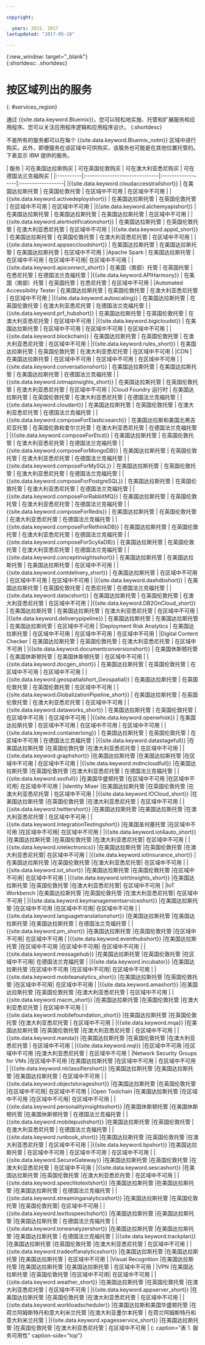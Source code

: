 ```yaml
---

copyright:

  years: 2015, 2017
lastupdated: "2017-05-16"

---
```


{:new_window: target="_blank"}  
{:shortdesc: .shortdesc}


# 按区域列出的服务
{: #services_region}

通过 {{site.data.keyword.Bluemix}}，您可以轻松地实施、托管和扩展服务和应用程序。您可以关注应用程序逻辑和应用程序设计。
{:shortdesc}

不是所有的服务都可以在每个 {{site.data.keyword.Bluemix_notm}} 区域中进行购买。此外，即便服务在该区域中可供购买，该服务也可能是在其他位置托管的。下表显示 IBM 提供的服务。



| 服务 | 可在美国达拉斯购买 | 可在英国伦敦购买 | 可在澳大利亚悉尼购买 | 可在德国法兰克福购买 |
|:----------|:------------------------------|:------------------|:------------------|
|{{site.data.keyword.cloudaccesstrailshort}} | 在美国达拉斯托管 | 在英国伦敦托管 | 在区域中不可用 | 在区域中不可用 |
|{{site.data.keyword.activedeployshort}} | 在美国达拉斯托管 | 在英国伦敦托管 | 在区域中不可用 | 在区域中不可用 |
|{{site.data.keyword.alchemyapishort}} | 在美国达拉斯托管 | 在美国达拉斯托管 | 在美国达拉斯托管 | 在区域中不可用 |
|{{site.data.keyword.alertnotificationshort}}	| 在美国达拉斯托管	| 在英国伦敦托管	| 在澳大利亚悉尼托管 | 在区域中不可用 |
|{{site.data.keyword.appid_short}} | 在美国达拉斯托管 | 在英国伦敦托管 | 在澳大利亚悉尼托管 | 在区域中不可用 |
|{{site.data.keyword.appseccloudshort}} | 在美国达拉斯托管 | 在美国达拉斯托管 | 在美国达拉斯托管 | 在区域中不可用 |
|Apache Spark | 在美国达拉斯托管 | 在区域中不可用 | 在区域中不可用| 在区域中不可用 |
|{{site.data.keyword.apiconnect_short}} | 在美国（南部）托管 | 在英国托管 | 在悉尼托管 | 在德国法兰克福托管 |
|{{site.data.keyword.APIHarmony}} | 在美国（南部）托管 | 在英国托管 | 在悉尼托管 | 在区域中不可用 |
|Automated Accessibility Tester | 在美国达拉斯托管 | 在英国伦敦托管 | 在澳大利亚悉尼托管 | 在区域中不可用 |
|{{site.data.keyword.autoscaling}} | 在美国达拉斯托管 | 在英国伦敦托管 | 在澳大利亚悉尼托管 | 在德国法兰克福托管 |
|{{site.data.keyword.prf_hubshort}}	| 在美国达拉斯托管 | 在英国伦敦托管 | 在澳大利亚悉尼托管 | 在区域中不可用 |
|{{site.data.keyword.bigicloudst}} | 在美国达拉斯托管 | 在区域中不可用 | 在区域中不可用 | 在区域中不可用 |
|{{site.data.keyword.blockchain}} | 在美国达拉斯托管 | 在英国伦敦托管 | 在澳大利亚悉尼托管 | 在区域中不可用 |
|{{site.data.keyword.rules_short}} | 在美国达拉斯托管 | 在英国伦敦托管 | 在澳大利亚悉尼托管 | 在区域中不可用 |
|CDN | 在美国达拉斯托管 | 在区域中不可用 | 在区域中不可用 | 在区域中不可用 |
|{{site.data.keyword.conversationshort}} | 在美国达拉斯托管 | 在美国达拉斯托管 | 在美国达拉斯托管 | 在德国法兰克福托管 |
|{{site.data.keyword.iotmapinsights_short}} | 在美国达拉斯托管 | 在英国伦敦托管 | 在澳大利亚悉尼托管 | 在区域中不可用 |
|Cloud Foundry 运行时 | 在美国达拉斯托管 | 在英国伦敦托管 | 在澳大利亚悉尼托管 | 在德国法兰克福托管 |
|{{site.data.keyword.cloudant}} | 在美国达拉斯托管 | 在英国伦敦托管 | 在澳大利亚悉尼托管 | 在德国法兰克福托管 |
|{{site.data.keyword.composeForElasticsearch}} | 在美国达拉斯和美国北弗吉尼亚托管 | 在英国伦敦和爱尔兰托管 | 在澳大利亚悉尼托管 | 在德国法兰克福托管 |
|{{site.data.keyword.composeForEtcd}}	| 在美国达拉斯托管	| 在英国伦敦托管	| 在澳大利亚悉尼托管 | 在德国法兰克福托管 |
|{{site.data.keyword.composeForMongoDB}} | 在美国达拉斯托管 | 在英国伦敦托管 | 在澳大利亚悉尼托管 | 在德国法兰克福托管 |
|{{site.data.keyword.composeForMySQL}} | 在美国达拉斯托管 | 在英国伦敦托管 | 在澳大利亚悉尼托管 | 在德国法兰克福托管 |
|{{site.data.keyword.composeForPostgreSQL}} | 在美国达拉斯托管 | 在英国伦敦托管 | 在澳大利亚悉尼托管 | 在德国法兰克福托管 |
|{{site.data.keyword.composeForRabbitMQ}}	| 在美国达拉斯托管	| 在英国伦敦托管 | 在澳大利亚悉尼托管 | 在德国法兰克福托管 |
|{{site.data.keyword.composeForRedis}} | 在美国达拉斯托管	| 在英国伦敦托管 | 在澳大利亚悉尼托管 | 在德国法兰克福托管 |
|{{site.data.keyword.composeForRethinkDB}} | 在美国达拉斯托管 | 在英国伦敦托管 | 在澳大利亚悉尼托管 | 在德国法兰克福托管 |
|{{site.data.keyword.composeForScyllaDB}} | 在美国达拉斯托管 | 在英国伦敦托管 | 在澳大利亚悉尼托管 | 在德国法兰克福托管 |
|{{site.data.keyword.conceptinsightsshort}}	| 在美国达拉斯托管	| 在美国达拉斯托管	| 在美国达拉斯托管 | 在区域中不可用 |
|{{site.data.keyword.contdelivery_short}} | 在美国达拉斯托管 | 在区域中不可用 | 在区域中不可用 | 在区域中不可用 |
|{{site.data.keyword.dashdbshort}} | 在美国达拉斯托管 | 在英国伦敦托管 | 在悉尼托管 | 在德国法兰克福托管 |
|{{site.data.keyword.datacshort}}	| 在美国达拉斯托管	| 在英国伦敦托管	| 在澳大利亚悉尼托管 | 在区域中不可用 |
|{{site.data.keyword.DB2OnCloud_short}}	| 在美国达拉斯托管	| 在美国达拉斯托管	| 在澳大利亚悉尼托管 | 在区域中不可用 |
|{{site.data.keyword.deliverypipeline}}	| 在美国达拉斯托管 | 在美国达拉斯托管	| 在美国达拉斯托管 | 在区域中不可用 |
|Deployment Risk Analytics | 在美国达拉斯托管 | 在区域中不可用 | 在区域中不可用 | 在区域中不可用 |
|Digital Content Checker | 在美国达拉斯托管 | 在英国伦敦托管 | 在澳大利亚悉尼托管 | 在区域中不可用 |
|{{site.data.keyword.documentconversionshort}} | 在美国休斯顿托管	| 在美国休斯顿托管	| 在美国休斯顿托管 | 在区域中不可用 |
|{{site.data.keyword.docgen_short}}	| 在美国达拉斯托管	| 在英国伦敦托管	| 在区域中不可用 | 在区域中不可用 |
|{{site.data.keyword.geospatialshort_Geospatial}}	| 在美国达拉斯托管	| 在英国伦敦托管	| 在英国伦敦托管 | 在区域中不可用 |
|{{site.data.keyword.GlobalizationPipeline_short}}	| 在美国达拉斯托管	| 在英国伦敦托管	| 在澳大利亚悉尼托管 | 在区域中不可用 |
|{{site.data.keyword.dataworks_short}} | 在美国达拉斯托管 | 在英国伦敦托管 | 在区域中不可用 | 在区域中不可用 |
|{{site.data.keyword.openwhisk}} | 在美国达拉斯托管 | 在区域中不可用 | 在区域中不可用 | 在区域中不可用 |
|{{site.data.keyword.containerlong}} | 在美国达拉斯托管 | 在英国伦敦托管 | 在区域中不可用 | 在德国法兰克福托管 |
|{{site.data.keyword.datastagefull}}		|在美国达拉斯托管		|在英国伦敦托管		|在澳大利亚悉尼托管 | 在区域中不可用 |
|{{site.data.keyword.graphshort}}       |在美国达拉斯托管		|在美国达拉斯托管		|在区域中不可用 | 在区域中不可用 |
|{{site.data.keyword.mdmcloudfull}}		|在美国达拉斯托管		|在英国伦敦托管		|在澳大利亚悉尼托管 | 在德国法兰克福托管 |
|{{site.data.keyword.ssofull}}			|在美国华盛顿托管		|在区域中不可用		|在区域中不可用| 在区域中不可用 |
|Identity Mixer		|在美国达拉斯托管		|在英国伦敦托管		|在澳大利亚悉尼托管 | 在区域中不可用 |
|{{site.data.keyword.IOCloud_short}}		|在美国达拉斯托管		|在英国伦敦托管		|在澳大利亚悉尼托管 | 在区域中不可用 |
|{{site.data.keyword.twittershort}}		|在美国达拉斯托管		|在美国达拉斯托管		|在澳大利亚悉尼托管 | 在区域中不可用 |
|{{site.data.keyword.IntegrationTestingshort}}	|在美国圣何塞托管		|在区域中不可用		|在区域中不可用| 在区域中不可用 |
|{{site.data.keyword.iot4auto_short}}		|在美国达拉斯托管		|在英国伦敦托管		|在澳大利亚悉尼托管| 在区域中不可用 |
|{{site.data.keyword.iotelectronics}}		|在美国达拉斯托管		|在英国伦敦托管		|在澳大利亚悉尼托管| 在区域中不可用 |
|{{site.data.keyword.iotinsurance_short}}		|在美国达拉斯托管		|在英国伦敦托管		|在澳大利亚悉尼托管| 在区域中不可用 |
|{{site.data.keyword.iot_short}}		|在美国达拉斯托管		|在英国伦敦托管		|在区域中不可用| 在区域中不可用 |
|{{site.data.keyword.iotrtinsights_short}}		|在美国达拉斯托管		|在英国伦敦托管		|在澳大利亚悉尼托管| 在区域中不可用 |
|IoT Workbench		|在美国达拉斯托管		|在英国伦敦托管		|在澳大利亚悉尼托管| 在区域中不可用 |
|{{site.data.keyword.keymanagementserviceshort}}	|在美国达拉斯托管		|在区域中不可用		|在区域中不可用| 在区域中不可用 |
|{{site.data.keyword.languagetranslationshort}}	|在美国达拉斯托管		|在美国达拉斯托管		|在美国达拉斯托管 | 在德国法兰克福托管 |
|{{site.data.keyword.pm_short}}   |在美国达拉斯托管		|在英国伦敦托管		|在区域中不可用| 在区域中不可用 |
|{{site.data.keyword.eventhubshort}}		|在美国达拉斯托管		|在区域中不可用		|在区域中不可用| 在区域中不可用 |
|{{site.data.keyword.messagehub}}		|在美国达拉斯托管		|在英国伦敦托管		|在区域中不可用| 在德国法兰克福托管 |
|{{site.data.keyword.incubator}}		|在美国达拉斯托管		|在区域中不可用		|在区域中不可用| 在区域中不可用 |
|{{site.data.keyword.mobileanalytics_short}}		|在美国达拉斯托管		|在英国伦敦托管		|在区域中不可用| 在区域中不可用 |
|{{site.data.keyword.amashort}}			|在美国达拉斯托管		|在英国伦敦托管			|在澳大利亚悉尼托管 | 在区域中不可用 |
|{{site.data.keyword.macm_short}}		|在美国达拉斯托管		|在英国伦敦托管			|在澳大利亚悉尼托管 | 在区域中不可用 |
|{{site.data.keyword.mobilefoundation_short}}			|在美国达拉斯托管		|在英国伦敦托管			|在澳大利亚悉尼托管 | 在区域中不可用 |
|{{site.data.keyword.mqa}}			|在美国达拉斯托管		|在英国伦敦托管			|在澳大利亚悉尼托管 | 在区域中不可用 |
|{{site.data.keyword.manda}}			|在美国达拉斯托管		|在英国伦敦托管		|在澳大利亚悉尼托管 | 在区域中不可用 |
|{{site.data.keyword.mql}}			|在区域中不可用		|在区域中不可用		|在澳大利亚悉尼托管 | 在区域中不可用 |
|Network Security Groups for VMs 	|在区域中不可用		|在美国达拉斯托管		|在区域中不可用 | 在区域中不可用 |
|{{site.data.keyword.nlclassifiershort}} 	|在美国达拉斯托管		|在美国达拉斯托管		|在美国达拉斯托管 | 在区域中不可用 |
|{{site.data.keyword.objectstorageshort}}	|在美国达拉斯托管		|在英国伦敦托管		|在区域中不可用| 在区域中不可用 |
|Open Toolchain			|在美国达拉斯托管		|在区域中不可用		|在区域中不可用| 在区域中不可用 |
|{{site.data.keyword.personalityinsightsshort}}	|在美国休斯顿托管		|在美国休斯顿托管		|在美国休斯顿托管 | 在德国法兰克福托管 |
|{{site.data.keyword.mobilepushshort}}				|在美国达拉斯托管		|在英国伦敦托管			|在澳大利亚悉尼托管 | 在德国法兰克福托管 |
|{{site.data.keyword.runbook_short}}				|在美国达拉斯托管		|在英国伦敦托管			|在澳大利亚悉尼托管 | 在区域中不可用 |
|{{site.data.keyword.bpshort}}				|在美国达拉斯托管		| 在区域中不可用 | 在区域中不可用 | 在区域中不可用 |
|{{site.data.keyword.SecureGateway}}		|在美国达拉斯托管		|在英国伦敦托管		|在澳大利亚悉尼托管 | 在区域中不可用 |
|{{site.data.keyword.sescashort}}		|在美国达拉斯托管		|在英国伦敦托管		|在澳大利亚悉尼托管 | 在区域中不可用 |
|{{site.data.keyword.speechtotextshort}}	|在美国达拉斯托管		|在美国达拉斯托管		|在美国达拉斯托管 | 在德国法兰克福托管 |
|{{site.data.keyword.streaminganalyticsshort}}	|在美国达拉斯托管		|在英国伦敦托管		|在英国伦敦托管| 在区域中不可用 |
|{{site.data.keyword.texttospeechshort}} 	|在美国达拉斯托管		|在美国达拉斯托管		|在美国达拉斯托管 | 在德国法兰克福托管 |
|{{site.data.keyword.toneanalyzershort}} 	|在美国达拉斯托管		|在美国达拉斯托管		|在美国达拉斯托管 | 在德国法兰克福托管 |
|{{site.data.keyword.trackplan}}		|在美国达拉斯托管		|在英国伦敦托管		|在澳大利亚悉尼托管 | 在区域中不可用 |
|{{site.data.keyword.tradeoffanalyticsshort}}	|在美国达拉斯托管		|在美国达拉斯托管		|在美国达拉斯托管 | 在区域中不可用 |
|Visual Recognition	|在美国达拉斯托管		|在美国达拉斯托管		|在美国达拉斯托管 | 在区域中不可用 |
|VPN			|在美国达拉斯托管		|在英国伦敦托管		|在区域中不可用| 在区域中不可用 |
|{{site.data.keyword.weather_short}}		|在美国达拉斯托管		|在英国伦敦托管		|在澳大利亚悉尼托管 | 在区域中不可用 |
|{{site.data.keyword.appserver_short}}	|在美国达拉斯托管		|在英国伦敦托管		|在澳大利亚悉尼托管 | 在区域中不可用 |
|{{site.data.keyword.workloadscheduler}}	|在美国达拉斯和美国华盛顿托管		|在荷兰阿姆斯特丹和意大利米兰托管		|在澳大利亚墨尔本托管 | 在荷兰阿姆斯特丹和意大利米兰托管 |
|{{site.data.keyword.xpagesservice_short}}	|在美国达拉斯托管		|在英国伦敦托管		|在澳大利亚悉尼托管 | 在区域中不可用 |
{: caption="表 1. 服务可用性" caption-side="top"}
